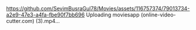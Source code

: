 
https://github.com/SevimBusraGul78/Movies/assets/116757374/79013734-a2e9-47e3-a4fa-fbe90f7bb696
Uploading moviesapp (online-video-cutter.com) (3).mp4…

